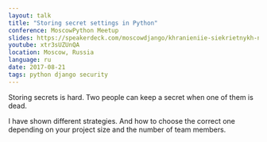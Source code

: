 ```yaml
---
layout: talk
title: "Storing secret settings in Python"
conference: MoscowPython Meetup
slides: https://speakerdeck.com/moscowdjango/khranieniie-siekrietnykh-nastroiek
youtube: xtr3sUZUnQA
location: Moscow, Russia
language: ru
date: 2017-08-21
tags: python django security
---
```


Storing secrets is hard. Two people can keep a secret when one of them is dead.

I have shown different strategies.
And how to choose the correct one depending on your project size
and the number of team members.
